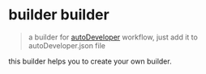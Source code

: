 # builder builder

> a builder for [autoDeveloper](https://github.com/goblins-tech/autoDeveloper) workflow, just add it to autoDeveloper.json file

this builder helps you to create your own builder.
